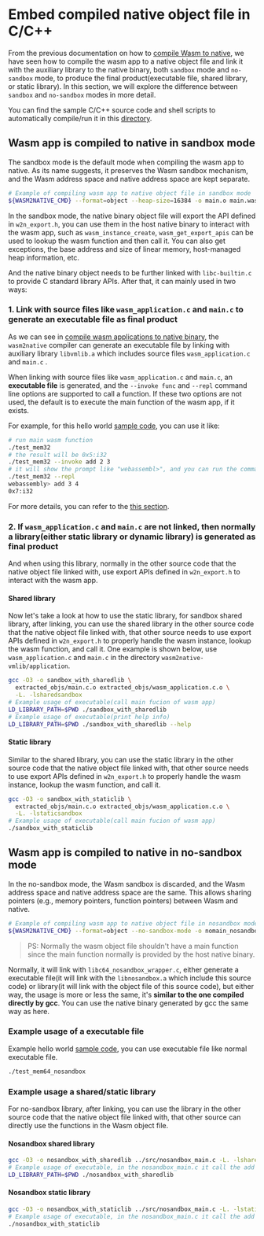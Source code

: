 # Embed compiled native object file in C/C++

From the previous documentation on how to [compile Wasm to native](./compile_wasm_app_to_native.md), we have seen how to compile the wasm app to a native object file and link it with the auxiliary library to the native binary, both `sandbox` mode and `no-sandbox` mode, to produce the final product(executable file, shared library, or static library). In this section, we will explore the difference between `sandbox` and `no-sandbox` modes in more detail.

You can find the sample C/C++ source code and shell scripts to automatically compile/run it in this [directory](../samples/compiled-embed-native/).

## Wasm app is compiled to native in sandbox mode

The sandbox mode is the default mode when compiling the wasm app to native. As its name suggests, it preserves the Wasm sandbox mechanism, and the Wasm address space and native address space are kept separate.

```bash
# Example of compiling wasm app to native object file in sandbox mode
${WASM2NATIVE_CMD} --format=object --heap-size=16384 -o main.o main.wasm
```

In the sandbox mode, the native binary object file will export the API defined in `w2n_export.h`, you can use them in the host native binary to interact with the wasm app, such as `wasm_instance_create`, `wasm_get_export_apis` can be used to lookup the wasm function and then call it. You can also get exceptions, the base address and size of linear memory, host-managed heap information, etc.

And the native binary object needs to be further linked with `libc-builtin.c` to provide C standard library APIs. After that, it can mainly used in two ways:

### 1. Link with source files like `wasm_application.c` and `main.c` to generate an executable file as final product

As we can see in [compile wasm applications to native binary](./compile_wasm_app_to_native.md), the `wasm2native` compiler can generate an executable file by linking with auxiliary library `libvmlib.a` which includes source files `wasm_application.c` and `main.c` .

When linking with source files like `wasm_application.c` and `main.c`, an **executable file** is generated, and the `--invoke func` and `--repl` command line options are supported to call a function. If these two options are not used, the default is to execute the main function of the wasm app, if it exists.

For example, for this hello world [sample code](../samples/hello-world/), you can use it like:

```bash
# run main wasm function
./test_mem32
# the result will be 0x5:i32
./test_mem32 --invoke add 2 3
# it will show the prompt like "webassembl>", and you can run the command like "add 3 4", it will return the result "0x7:i32"
./test_mem32 --repl
webassembly> add 3 4
0x7:i32
```

For more details, you can refer to the [this section](./compile_wasm_app_to_native.md#binary-executable).

### 2. If `wasm_application.c` and `main.c` are **not** linked, then normally a library(either static library or dynamic library) is generated as final product

And when using this library, normally in the other source code that the native object file linked with, use export APIs defined in `w2n_export.h` to interact with the wasm app.

#### Shared library

Now let's take a look at how to use the static library, for sandbox shared library, after linking, you can use the shared library in the other source code that the native object file linked with, that other source needs to use export APIs defined in `w2n_export.h` to properly handle the wasm instance, lookup the wasm function, and call it. One example is shown below, use `wasm_application.c` and `main.c` in the directory `wasm2native-vmlib/application`.

```bash
gcc -O3 -o sandbox_with_sharedlib \
  extracted_objs/main.c.o extracted_objs/wasm_application.c.o \
  -L. -lsharedsandbox
# Example usage of executable(call main fucion of wasm app)
LD_LIBRARY_PATH=$PWD ./sandbox_with_sharedlib
# Example usage of executable(print help info)
LD_LIBRARY_PATH=$PWD ./sandbox_with_sharedlib --help
```

#### Static library

Similar to the shared library, you can use the static library in the other source code that the native object file linked with, that other source needs to use export APIs defined in `w2n_export.h` to properly handle the wasm instance, lookup the wasm function, and call it.

```bash
gcc -O3 -o sandbox_with_staticlib \
  extracted_objs/main.c.o extracted_objs/wasm_application.c.o \
  -L. -lstaticsandbox
# Example usage of executable(call main fucion of wasm app)
./sandbox_with_staticlib 
```

## Wasm app is compiled to native in no-sandbox mode

In the no-sandbox mode, the Wasm sandbox is discarded, and the Wasm address space and native address space are the same. This allows sharing pointers (e.g., memory pointers, function pointers) between Wasm and native.

```bash
# Example of compiling wasm app to native object file in nosandbox mode
${WASM2NATIVE_CMD} --format=object --no-sandbox-mode -o nomain_nosandbox.o nomain.wasm
```

> PS: Normally the wasm object file shouldn't have a main function since the main function normally is provided by the host native binary.

Normally, it will link with `libc64_nosandbox_wrapper.c`, either generate a executable file(it will link with the `libnosandbox.a` which include this source code) or library(it will link with the object file of this source code), but either way, the usage is more or less the same, it's **similar to the one compiled directly by gcc**. You can use the native binary generated by gcc the same way as here.

### Example usage of a executable file

Example hello world [sample code](../samples/hello-world/), you can use executable file like normal executable file.

```bash
./test_mem64_nosandbox
```

### Example usage a shared/static library

For no-sandbox library, after linking, you can use the library in the other source code that the native object file linked with, that other source can directly use the functions in the Wasm object file.

#### Nosandbox shared library

```bash
gcc -O3 -o nosandbox_with_sharedlib ../src/nosandbox_main.c -L. -lsharednosandbox
# Example usage of executable, in the nosandbox_main.c it call the add function in the wasm object file
LD_LIBRARY_PATH=$PWD ./nosandbox_with_sharedlib
```

#### Nosandbox static library

```bash
gcc -O3 -o nosandbox_with_staticlib ../src/nosandbox_main.c -L. -lstaticnosandbox
# Example usage of executable, in the nosandbox_main.c it call the add function in the wasm object file
./nosandbox_with_staticlib
```
